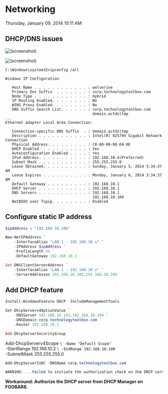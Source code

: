 ﻿# Networking

Thursday, January 09, 2014
10:11 AM

## DHCP/DNS issues

![(screenshot)](https://assets.technologytoolbox.com/screenshots/BB/43A52D405691A445629028928AA6881457E03BBB.png)

![(screenshot)](https://assets.technologytoolbox.com/screenshots/54/9645A72BB414023CB9B876EEAD86B40743D02554.png)

```Text
C:\Windows\system32>ipconfig /all

Windows IP Configuration

   Host Name . . . . . . . . . . . . : wolverine
   Primary Dns Suffix  . . . . . . . : corp.technologytoolbox.com
   Node Type . . . . . . . . . . . . : Hybrid
   IP Routing Enabled. . . . . . . . : No
   WINS Proxy Enabled. . . . . . . . : No
   DNS Suffix Search List. . . . . . : corp.technologytoolbox.com
                                       domain.actdsltmp
...
Ethernet adapter Local Area Connection:

   Connection-specific DNS Suffix  . : domain.actdsltmp
   Description . . . . . . . . . . . : Intel(R) 82579V Gigabit Network Connection
   Physical Address. . . . . . . . . : C8-60-00-08-D4-0E
   DHCP Enabled. . . . . . . . . . . : Yes
   Autoconfiguration Enabled . . . . : Yes
   IPv4 Address. . . . . . . . . . . : 192.168.10.4(Preferred)
   Subnet Mask . . . . . . . . . . . : 255.255.255.0
   Lease Obtained. . . . . . . . . . : Sunday, January 5, 2014 3:34:37 AM
   Lease Expires . . . . . . . . . . : Monday, January 6, 2014 3:34:37 AM
   Default Gateway . . . . . . . . . : 192.168.10.1
   DHCP Server . . . . . . . . . . . : 192.168.10.1
   DNS Servers . . . . . . . . . . . : 192.168.10.1
                                       192.168.10.104
   NetBIOS over Tcpip. . . . . . . . : Enabled
```

## Configure static IP address

```PowerShell
$ipAddress = "192.168.10.106"

New-NetIPAddress `
    -InterfaceAlias "LAN 1 - 192.168.10.x" `
    -IPAddress $ipAddress `
    -PrefixLength 24 `
    -DefaultGateway 192.168.10.1

Set-DNSClientServerAddress `
    -InterfaceAlias "LAN 1 - 192.168.10.x" `
    -ServerAddresses 192.168.10.103,192.168.10.104
```

## Add DHCP feature

```PowerShell
Install-WindowsFeature DHCP -IncludeManagementTools

Set-DhcpServerv4OptionValue `
    -DNSServer 192.168.10.103,192.168.10.104 `
    -DNSDomain corp.technologytoolbox.com `
    -Router 192.168.10.1

Add-DhcpServerSecurityGroup
```

Add-DhcpServerv4Scope `\
-Name "Default Scope" `\
-StartRange 192.168.10.2 `\
-EndRange 192.168.10.100 `\
-SubnetMask 255.255.255.0

```PowerShell
Add-DhcpServerInDC -DNSName corp.technologytoolbox.com

WARNING: ...Failed to initiate the authorization check on the DHCP server. Error: There are no more endpoints available from the endpoint mapper.  (1753).
```

**Workaround: Authorize the DHCP server from DHCP Manager on FOOBAR8.**
